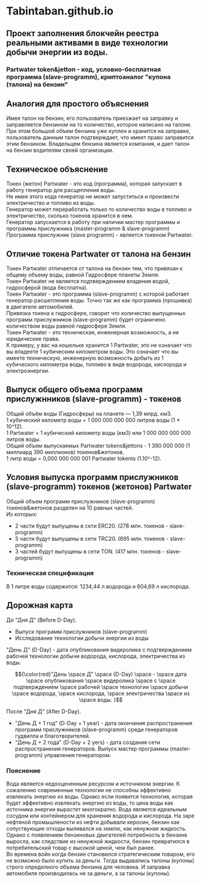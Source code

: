 # Tabintaban.github.io
## Проект заполнения блокчейн реестра реальными активами в виде технологии добычи энергии из воды.

### Partwater token&jetton - код, условно-бесплатная программа (slave-programm), криптоаналог "купона (талона) на бензин"

## Аналогия для простого объяснения 
Имея талон на бензин, его пользователь приезжает на заправку и заправляется бензином на то количество, которое написано на талоне.
При этом большой объем бензина уже куплен и хранится на заправке, пользователь данным талон подтверждает, что имеет право заправится этим бензином.
Владельцем бензина является компания, и дает талон на бензин водителям своей организации.

## Техническое объяснение
Токен (жетон) Partwater - это код (программа), которая запускает в работу генератор для расщепления воды.   
Не имея этого кода генератор не может запуститься и произвести электричество и топливо из воды.  
Генератор может переработать только то количество воды в топливо и электричество, сколько токенов хранится в нем.  
Генератор запускается в работу при наличии мастер программы и программы прислужника (master-programm & slave-programm)  
Программа прислужник (slave programm) - является токеном Partwater.

## Отличие токена Partwater от талона на бензин
Токен Partwater отличается от талона на бензин тем, что привязан к общему объему воды, равной Гидросфере планеты Земля.  
Токен Partwater не является подтверждением владения водой, гидросферой (вода бесплатна).  
Токен Partwater - это программа (slave-programm) с которой работает генератор расшепления воды. Точно так же как программа (прошивка) в двигателе автомобилей.  
Привязка токена к гидросфере, говорит что количество выпущенных программ прислужников (slave-programm) будет ограничено количеством воды равной гидросфере Земля.  
Токен Partwater - это техническая, инженерная возможность, а не юридические права.  
К примеру, у вас на кошельке хранится 1 Partwater, это не означает что вы владеете 1 кубическим километром воды. Это означает что вы имеете техническую, инженерную
 возможность добыть из 1 кубического километра воды, топливо в виде водорода, кислорода и электроэнергии. 

## Выпуск общего объема программ прислужнников (slave-programm) - токенов
Общий объём воды (Гидросферы) на планете —  1,39 млрд. км3.  
1 кубический километр воды = 1 000 000 000 000 литров воды (1 * 10^12).  
1 Partwater = 1 кубический километр воды (км3) или 1 000 000 000 000 литров воды.  
Общий объем выпускаемых Partwater tokens&jettons - 1 390 000 000 (1 миллиард 390 миллионов) токенов&жетонов.  
1 литр воды = 0,000 000 000 001 Partwater tokents (1.10^-12).  

## Условия выпуска программ прислужников (slave-programm) токенов (жетонов) Partwater
Общий объем программ прислужников (slave-programm) токенов&жетонов разделен на 10 равных частей.  
Из которых:  
- 2 части будут выпущены в сети ERC20. (278 млн. токенов - slave-programm)
- 5 части будут выпущены в сети TRC20. (695 млн. токенов - slave-programm)
- 3 частей будут выпущены в сети TON.  (417 млн. токенов - slave-programm)

### Техническая спецификация  
В 1 литре воды содержится: 1234,44 л водорода и 604,69 л кислорода.  
  
## Дорожная карта  
До "Дня Д" (Before D-Day).  
  * Выпуск программ прислужников (slave-programm)  
  * Исследование технологии добычи энергии из воды    

"День Д" (D-Day) - дата опубликования видеролика с подтверждением рабочей технологии добычи водорода, кислорода, электричества из воды.  

$${\color{red}"День \space Д" \space (D-Day) \space - \space дата \space опубликования \space видеролика \space с \space подтверждением \space рабочей \space технологии \space добычи \space водорода, \space кислорода, \space электричества \space из \space воды. }$$

После "Дня Д" (After D-Day).  
  * "День Д + 1 год" (D-Day + 1 year) - дата окончания распространения программ прислужников (slave-programm) среди генераторов гудвилла и благотворителей.  
  * "День Д + 2 года" (D-Day + 2 yers) - дата создания сети распространения генераторов. Выпуск мастер программы (master-programm) управления генератором.  

### Пояснение  
Вода является недооцененным ресурсом и источником энергии. К сожалению современные технологии не способны эффективно извлекать энергию из воды.
Однако если появится технология, которая будет эффективно извлекать энергию из воды, то цена воды как источника энергии вырастет многократно.
Вода является идеальным сосудом или контейнером для хранения водорода и кислорода.
На заре нефтяной промышлености из нефти добывали керосин, бензин как сопуствующие отходы выливался на землю, как ненужная жидкость.
Однако с появлением бензиновых двигателей потребность в бензине выросла, как следствие из ненужной жидкости, бензин превратился в потребительский товар с высокой ценой, чем был ранее.    
Во времена войн когда бензин становился стратегическим товаром, его не возможно было купить за деньги.
Тогда выдавались талоны (купоны) строго определного объема бензина для человека. И заправка автомобиля производилась не за деньги, а за талоны (купоны). 
